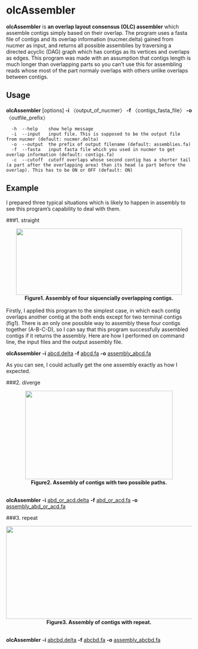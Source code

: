 # olcAssembler
**olcAssembler** is **an overlap layout consensus (OLC) assembler** which assemble contigs simply based on their overlap. The program uses a fasta file of contigs and its overlap information (nucmer.delta) gained from nucmer as input, and returns all possible assemblies by traversing a directed acyclic (DAG) graph which has contigs as its vertices and overlaps as edges. This program was made with an assumption that contigs length is much longer than overlapping parts so you can't use this for assembling reads whose most of the part normaly overlaps with others unlike overlaps between contigs. 

## Usage
**olcAssembler** [options] **-i** 〈output_of_nucmer〉 **-f** 〈contigs_fasta_file〉 **-o** 〈outfile_prefix〉
```
  -h  --help    show help message
  -i  --input   input file. This is supposed to be the output file from nucmer (default: nucmer.delta)
  -o  --output  the prefix of output filename (default: assemblies.fa)
  -f  --fasta   input fasta file which you used in nucmer to get overlap information (default: contigs.fa)
  -c  --cutoff  cutoff overlaps whose second contig has a shorter tail (a part after the overlapping area) than its head (a part before the overlap). This has to be ON or OFF (default: ON)
  ```

## Example
 I prepared three typical situations which is likely to happen in assembly to see this program’s capability to deal with them.
 
###1. straight
<div align="center">
<img src="https://upload.wikimedia.org/wikipedia/commons/f/ff/%E3%82%AD%E3%83%A3%E3%83%97%E3%83%81%E3%83%A3.PNG" width="450" height="180" />
</div>
<div align="center">
<b>Figure1. Assembly of four siquencially overlapping contigs.</b>   
</div>
<br>
Firstly, I applied this program to the simplest case, in which each contig overlaps another contig at the both ends except for two terminal contigs (fig1). There is an only one possible way to assembly these four contigs together (A-B-C-D), so I can say that this program successfully assembled contigs if it returns the assembly. Here are how I performed on command line, the input files and the output assembly file.   

**olcAssembler** **-i** [abcd.delta][2] **-f** [abcd.fa][1] **-o** [assembly_abcd.fa][3]

[1]: https://raw.githubusercontent.com/toshihirohayashi/olcAssembler/master/testdata/contigs/abcd.fa        "abcd.fa"
[2]: https://raw.githubusercontent.com/toshihirohayashi/olcAssembler/master/testdata/contigs/abcd.delta  "abcd.delta"
[3]: https://raw.githubusercontent.com/toshihirohayashi/olcAssembler/master/testdata/assemblies/assembly_abcd.fa   "assembly_abcd.fa"

As you can see, I could actually get the one assembly exactly as how I expected.





###2. diverge
<div align="center">
<img src="https://upload.wikimedia.org/wikipedia/commons/2/29/%E3%82%AD%E3%83%A3%E3%83%97%E3%83%81%E3%83%A32.PNG" width="400" height="240" />
</div>
<div align="center">
<b>Figure2. Assembly of contigs with two possible paths.</b>   
</div>
<br>

**olcAssembler** **-i** [abd_or_acd.delta][4] **-f** [abd_or_acd.fa][5] **-o** [assembly_abd_or_acd.fa][6]

[4]: https://raw.githubusercontent.com/toshihirohayashi/olcAssembler/master/testdata/contigs/abd_or_acd.delta     "abd_or_acd.delta"
[5]: https://raw.githubusercontent.com/toshihirohayashi/olcAssembler/master/testdata/contigs/abd_or_acd.fa  "abd_or_acd.fa"
[6]: https://raw.githubusercontent.com/toshihirohayashi/olcAssembler/master/testdata/assemblies/assembly_abd_or_acd.fa "assembly_abd_or_acd.fa"


###3. repeat
<div align="center">
<img src="https://upload.wikimedia.org/wikipedia/commons/2/29/%E3%82%AD%E3%83%A3%E3%83%97%E3%83%81%E3%83%A33.PNG" width="630" height="252" />
</div>
<div align="center">
<b>Figure3. Assembly of contigs with repeat.</b>   
</div>
<br>

**olcAssembler** **-i** [abcbd.delta][7] **-f** [abcbd.fa][8] **-o** [assembly_abcbd.fa][9]

[7]: https://raw.githubusercontent.com/toshihirohayashi/olcAssembler/master/testdata/contigs/abcbd.delta     "abcbd.delta"
[8]: https://raw.githubusercontent.com/toshihirohayashi/olcAssembler/master/testdata/contigs/abcbd.fa "abcbd.fa"
[9]: https://raw.githubusercontent.com/toshihirohayashi/olcAssembler/master/testdata/assemblies/assembly_abcbd.fa "assembly_abcbd.fa"
